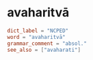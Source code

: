 # avaharitvā

``` toml
dict_label = "NCPED"
word = "avaharitvā"
grammar_comment = "absol."
see_also = ["avaharati"]
```

